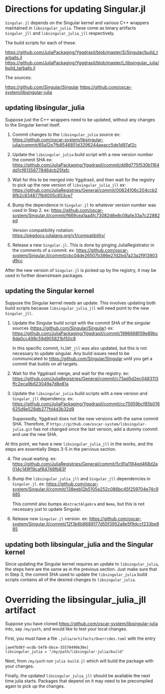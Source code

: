 # Directions for updating Singular.jl

`Singular.jl` depends on the Singular kernel and various C++ wrappers maintained
in `libsingular_julia`. These come as binary artifacts `Singular_jll` and
`libsingular_julia_jll` respectively.

The build scripts for each of these:

https://github.com/JuliaPackaging/Yggdrasil/blob/master/S/Singular/build_tarballs.jl
https://github.com/JuliaPackaging/Yggdrasil/blob/master/L/libsingular_julia/build_tarballs.jl

The sources:

https://github.com/Singular/Singular
https://github.com/oscar-system/libsingular-julia

## updating libsingular_julia

Suppose just the C++ wrappers need to be updated, without any changes to the
Singular kernel itself. 

1. Commit changes to the `libsingular_julia` source
    ex: https://github.com/oscar-system/libsingular-julia/commit/65a12e7fb8546851d3296244aeacc5de1d97af2c

2. Update the `libsingular_julia` build script with a new version number the commit SHA
    ex: https://github.com/JuliaPackaging/Yggdrasil/commit/dd9d775f530b1164dd1cf6135677846dcb25fafc

3. Wait for this to be merged into Yggdrasil, and then wait for the registry to pick up the new version of `libsingular_julia_jll`
    ex: https://github.com/JuliaRegistries/General/commit/00624106c204ccb28fb2c834877fb6005c653ce7

4. Bump the dependence in `Singular.jl` to whatever version number was used in Step 2.
    ex: https://github.com/oscar-system/Singular.jl/commit/f669cea1aa4fc73082d8e8c08a1e33a7c22882ed

   Version compatibility notation: https://pkgdocs.julialang.org/v1/compatibility/

5. Release a new `Singular.jl`. This is done by pinging JuliaRegistrator in the comments of a commit.
    ex: https://github.com/oscar-system/Singular.jl/commit/cbc04de26507b386e27d2bd7a23a2f913903d9cc

After the new version of `Singular.jl` is picked up by the registry, it may be used
in further downstream packages.

## updating the Singular kernel

Suppose the Singular kernel needs an update. This involves updating both build
scripts because `libsingular_julia_jll` will need point to the new `Singular_jll`.

1. Update the Singular build script with the commit SHA of the singular sources (https://github.com/Singular/Singular)
    ex: https://github.com/JuliaPackaging/Yggdrasil/commit/1996668f09e89bc8da0cc498c59d905821b150c8

   In this specific commit, `FLINT_jll` was also updated, but this is not necessary to update singular.
   Any build issues need to be communicated to https://github.com/Singular/Singular
   until you get a commit that builds on all targets.

2. Wait for the Yggdrasil merge, and wait for the registry.
    ex: https://github.com/JuliaRegistries/General/commit/c73ad5d2ec0483113ffc2eca9b623049a7d8e81a

3. Update the `libsingular_julia` build scripts with a new version and `Singular_jll` dependency.
    ex: https://github.com/JuliaPackaging/Yggdrasil/commit/cc75959bcf85b016625d9e528db277fd4d3b32d9

   Supposedly, Yggdrasil does not like new versions with the same commit SHA.
   Therefore, if `https://github.com/oscar-system/libsingular-julia.git` has not
   changed since the last version, add a dummy commit and use the new SHA.

At this point, we have a new `libsingular_julia_jll` in the works, and the steps
are essentially Steps 3-5 in the pervious section.

4. The usual waiting.
    ex: https://github.com/JuliaRegistries/General/commit/5c91a1184ed468d2a014c149f19caf84748fb83f

5. Bump the `libsingular_julia_jll` and `Singular_jll` dependencies in `Singular.jl`.
    ex: https://github.com/oscar-system/Singular.jl/commit/138eeb12b5105e252c086bc45f259704e74c9885

   This commit also bumps `AbstractAlgebra` and `Nemo`, but this is not necessary
   just to update Singular.

6. Release new `Singular.jl` version.
    ex: https://github.com/oscar-system/Singular.jl/commit/12f3b6b8689177d55f3952a8e5f9dccf233be885

## updating both libsingular_julia and the Singular kernel

Since updating the Singular kernel requires an update to `libsingular_julia`, the
steps here are the same as in the previous section. Just make sure that in
Step 3, the commit SHA used to update the `libsingular_julia` build scripts
contains all of the desired changes to `libsingular_julia`.

# Overriding the libsingular_julia_jll artifact

Suppose you have cloned
https://github.com/oscar-system/libsingular-julia
into, say `/my/path`, and would like to test your local changes.

First, you must have a file `.julia/artifacts/Overrides.toml` with the entry

```
[ae4fbd8f-ecdb-54f8-bbce-35570499b30e]
libsingular_julia = "/my/path/libsingular-julia/build"
```

Next, from `/my/path` run `julia build.jl` which will build the package with
your changes.

Finally, the updated `libsingular_julia_jll` should be available the next time
julia starts. Packages that depend on it may need to be precompiled again to
pick up the changes.
